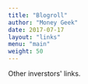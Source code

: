 ```yaml
---
title: "Blogroll"
author: "Money Geek"
date: 2017-07-17
layout: "links"
menu: "main"
weight: 50
---
```


Other inverstors' links.
